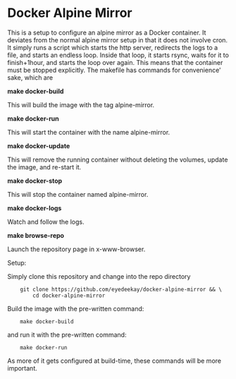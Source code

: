 Docker Alpine Mirror
====================

This is a setup to configure an alpine mirror as a Docker container. It deviates
from the normal alpine mirror setup in that it does not involve cron. It simply
runs a script which starts the http server, redirects the logs to a file, and
starts an endless loop. Inside that loop, it starts rsync, waits for it to
finish+1hour, and starts the loop over again. This means that the container must
be stopped explicitly. The makefile has commands for convenience' sake, which
are

**make docker-build**

This will build the image with the tag alpine-mirror.

**make docker-run**

This will start the container with the name alpine-mirror.

**make docker-update**

This will remove the running container without deleting the volumes, update
the image, and re-start it.

**make docker-stop**

This will stop the container named alpine-mirror.

**make docker-logs**

Watch and follow the logs.

**make browse-repo**

Launch the repository page in x-www-browser.

Setup:

Simply clone this repository and change into the repo directory

        git clone https://github.com/eyedeekay/docker-alpine-mirror && \
            cd docker-alpine-mirror

Build the image with the pre-written command:

        make docker-build

and run it with the pre-written command:

        make docker-run

As more of it gets configured at build-time, these commands will be more
important.
